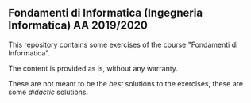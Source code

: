 ## Fondamenti di Informatica (Ingegneria Informatica) AA 2019/2020

This repository contains some exercises of the course "Fondamenti di Informatica".

The content is provided as is, without any warranty.

These are not meant to be the *best* solutions to the exercises, these are
some *didactic* solutions.
